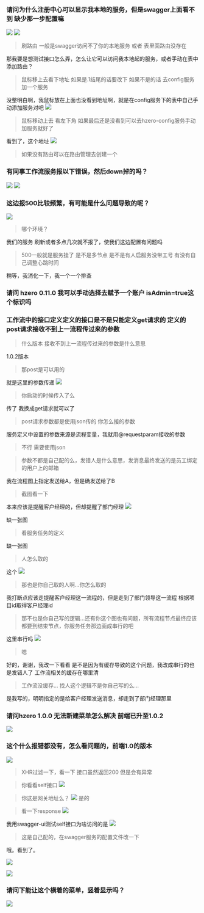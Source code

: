 ### 请问为什么注册中心可以显示我本地的服务，但是swagger上面看不到 缺少那一步配置嘛
![](https://img2018.cnblogs.com/blog/1231979/202001/1231979-20200102104059402-1300038140.png)
![](https://img2018.cnblogs.com/blog/1231979/202001/1231979-20200102104117066-1951268357.png)

>刷路由  一般是swagger访问不了你的本地服务  或者 表里面路由没存在

那我要是想测试接口怎么弄，怎么让它可以访问我本地起的服务，或者手动在表中添加路由？

>鼠标移上去看下地址  如果是.1结尾的话要改下   如果不是的话  去config服务加一个服务

没整明白啊，我鼠标放在上面也没看到地址啊，就是在config服务下的表中自己手动添加服务对吧 
![](https://img2018.cnblogs.com/blog/1231979/202001/1231979-20200102104222964-776840433.png)

>鼠标移动上去   看左下角  如果最后还是没看到可以去hzero-config服务手动加服务就好了

看到了，这个地址
![](https://img2018.cnblogs.com/blog/1231979/202001/1231979-20200102104302516-260591263.png)

>如果没有路由可以在路由管理去创建一个


### 有同事工作流服务报以下错误，然后down掉的吗？
![](https://img2018.cnblogs.com/blog/1231979/202001/1231979-20200102104335467-349642485.png)
![](https://img2018.cnblogs.com/blog/1231979/202001/1231979-20200102104341295-71384830.png)


### 这边报500比较频繁，有可能是什么问题导致的呢？
![](https://img2018.cnblogs.com/blog/1231979/202001/1231979-20200102104353663-1332103143.png)

>哪个环境？

我们的服务 刷新或者多点几次就不报了，使我们这边配置有问题吗

>500一般就是服务挂了  是不是多节点 是不是有人启服务没带工号 有没有自己调整心跳时间

稍等，我消化一下，我一个一个排查


### 请问 hzero 0.11.0 我可以手动选择去赋予一个账户 isAdmin=true这个标识吗



### 工作流中的接口定义定义的接口是不是只能定义get请求的 定义的post请求接收不到上一流程传过来的参数

>什么版本 接收不到上一流程传过来的参数是什么意思

1.0.2版本

>那post是可以用的

就是这里的参数传递
![](https://img2018.cnblogs.com/blog/1231979/202001/1231979-20200102104955143-340876287.png)

>你启动的时候传入了么

传了   我换成get请求就可以了

>post请求参数都是使用json传的   你怎么接的参数

服务定义中设置的参数来源是流程变量，我就用@requestparam接收的参数

>不行 需要使用json

>参数不都是自己配的么，发错人是什么意思，发消息最终发送的是员工绑定的用户上的邮箱

我在流程图上指定发送给A，但是确发送给了B

>截图看一下

本来应该是提醒客户经理的，但却提醒了部门经理
![](https://img2018.cnblogs.com/blog/1231979/202001/1231979-20200102105523675-217707981.png)

缺一张图


>看服务任务的定义

缺一张图



>人怎么取的

这个
![](https://img2018.cnblogs.com/blog/1231979/202001/1231979-20200102105746795-1863214054.png)

>那也是你自己取的人啊…你怎么取的

我打断点应该走提醒客户经理这一流程的，但是走到了部门领导这一流程
根据项目id取得客户经理id

>那不也是你自己写的逻辑…还有你这个图也有问题，所有流程节点最终应该都要到结束节点，你服务任务那边画成串行的吧

这里串行吗
![](https://img2018.cnblogs.com/blog/1231979/202001/1231979-20200102105929091-134850254.png)

>嗯

好的，谢谢，我改一下看看
是不是因为有缓存导致的这个问题，我改成串行的也是发错人了
工作流相关的缓存在哪里清

>工作流没缓存…  找人这个逻辑不是你自己写的么…

是我写的，明明指定的是给客户经理发送消息，却走到了部门经理那里



### 请问hzero 1.0.0 无法新建菜单怎么解决  前端已升至1.0.2
![](https://img2018.cnblogs.com/blog/1231979/202001/1231979-20200102104527354-198115253.png)


### 这个什么报错都没有，怎么看问题的，前端1.0的版本
![](https://img2018.cnblogs.com/blog/1231979/202001/1231979-20200102104544733-1186905269.png)

>XHR过滤一下，看一下 接口虽然返回200 但是会有异常

>你看看self接口
![](https://img2018.cnblogs.com/blog/1231979/202001/1231979-20200102104636182-158315646.png)


>你这是网关地址么？
![](https://img2018.cnblogs.com/blog/1231979/202001/1231979-20200102104749188-958285160.png)
是的

>看一下response
![](https://img2018.cnblogs.com/blog/1231979/202001/1231979-20200102104915300-473813536.png)


我用swagger-ui测试self接口为啥访问的是
![](https://img2018.cnblogs.com/blog/1231979/202001/1231979-20200102105020978-1592729090.png)

>这是自己配的，在swagger服务的配置文件改一下

哦。看到了。  

![](https://img2018.cnblogs.com/blog/1231979/202001/1231979-20200102105122803-1375725593.png)


![](https://img2018.cnblogs.com/blog/1231979/202001/1231979-20200102105234059-119166160.png)



### 请问下能让这个横着的菜单，竖着显示吗？
![](https://img2018.cnblogs.com/blog/1231979/202001/1231979-20200102105256861-711254170.png)
